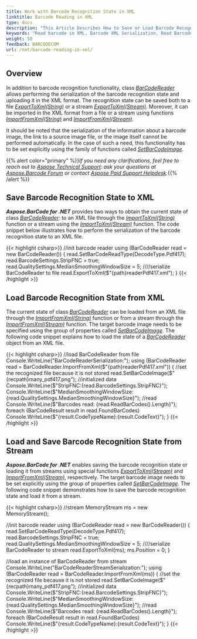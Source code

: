 ```yaml
---
title: Work with Barcode Recognition State in XML
linktitle: Barcode Reading in XML
type: docs
description: "This Article Describes How to Save or Load Barcode Recognition State in the XML format"
keywords: "Read barcode in XML, Barcode XML Serialization, Read Barcode from Stream, Scan Barcode from Image, Many Barcodes in One Image, Read PDF417 Barcode, Barcode in WPF Project, Aspose.BarCode, Read Barcode C#"
weight: 50
feedback: BARCODECOM
url: /net/barcode-reading-in-xml/
---
```


## **Overview**
In addition to barcode recognition functionality, class [*BarCodeReader*](https://reference.aspose.com/barcode/net/aspose.barcode.barcoderecognition/barcodereader) allows performing the serialization of the barcode recognition state and uploading it in the XML format. The recognition state can be saved both to a file [*ExportToXml(String)*](https://reference.aspose.com/barcode/net/aspose.barcode.barcoderecognition.barcodereader/exporttoxml/methods/1) or a stream [*ExportToXml(Stream)*](https://reference.aspose.com/barcode/net/aspose.barcode.barcoderecognition/barcodereader/methods/exporttoxml). Moreover, it can be imported in the XML format from a file or a stream using functions [*ImportFromXml(String)*](https://reference.aspose.com/barcode/net/aspose.barcode.barcoderecognition.barcodereader/importfromxml/methods/1) and [*ImportFromXml(Stream)*](https://reference.aspose.com/barcode/net/aspose.barcode.barcoderecognition/barcodereader/methods/importfromxml). 
  
It should be noted that the serialization of the information about a barcode image, the link to a source image file, or the image itself cannot be performed automatically. In the case of such a need, this functionality has to be set explicitly using the family of functions called [*SetBarCodeImage*](https://reference.aspose.com/barcode/net/aspose.barcode.barcoderecognition/barcodereader/methods/setbarcodeimage/index).    

{{% alert color="primary" %}}*If you need any clarifications, feel free to reach out to [Aspose Technical Support](/barcode/net/technical-support/): ask your questions at [Aspose.Barcode Forum](https://forum.aspose.com/c/barcode/13) or contact [Aspose Paid Support Helpdesk](https://helpdesk.aspose.com/).*{{% /alert %}}

## **Save Barcode Recognition State to XML**
***Aspose.BarCode for .NET*** provides two ways to obtain the current state of class [*BarCodeReader*](https://reference.aspose.com/barcode/net/aspose.barcode.barcoderecognition/barcodereader): to an XML file through the [*ImportToXml(String)*](https://reference.aspose.com/barcode/net/aspose.barcode.barcoderecognition.barcodereader/importfromxml/methods/1) function or a stream using the [*ImportToXml(Stream)*](https://reference.aspose.com/barcode/net/aspose.barcode.barcoderecognition/barcodereader/methods/importfromxml) function. The code snippet below illustrates how to perform the serialization of the barcode recognition state to an XML file.   

{{< highlight csharp>}}
//init barcode reader
using (BarCodeReader read = new BarCodeReader())
{
    read.SetBarCodeReadType(DecodeType.Pdf417);
    read.BarcodeSettings.StripFNC = true;
    read.QualitySettings.MedianSmoothingWindowSize = 5;
    ////serialize BarCodeReader to file
    read.ExportToXml($"{path}readerPdf417.xml");
}
{{< /highlight >}}

## **Load Barcode Recognition State from XML**
The current state of class [*BarCodeReader*](https://reference.aspose.com/barcode/net/aspose.barcode.barcoderecognition/barcodereader) can be loaded from an XML file through the [*ImportFromXml(String)*](https://reference.aspose.com/barcode/net/aspose.barcode.barcoderecognition.barcodereader/importfromxml/methods/1) function or from a stream through the [*ImportFromXml(Stream)*](https://reference.aspose.com/barcode/net/aspose.barcode.barcoderecognition/barcodereader/methods/importfromxml) function. The target barcode image needs to be specified using the group of properties called [*SetBarCodeImage*](https://reference.aspose.com/barcode/net/aspose.barcode.barcoderecognition/barcodereader/methods/setbarcodeimage/index). The following code snippet explains how to load the state of a [*BarCodeReader*](https://reference.aspose.com/barcode/net/aspose.barcode.barcoderecognition/barcodereader) object from an XML file. 

{{< highlight csharp>}}
//load BarCodeReader from file
Console.WriteLine("BarCodeReaderSerialization:");
using (BarCodeReader read = BarCodeReader.ImportFromXml($"{path}readerPdf417.xml"))
{
    //set the recognized file because it is not stored
    read.SetBarCodeImage($"{recpath}many_pdf417.png");
    //initialized data
    Console.WriteLine($"StripFNC:{read.BarcodeSettings.StripFNC}");
    Console.WriteLine($"MedianSmoothingWindowSize:{read.QualitySettings.MedianSmoothingWindowSize}");
    //read
    Console.WriteLine($"Barcodes read: {read.ReadBarCodes().Length}");
    foreach (BarCodeResult result in read.FoundBarCodes)
        Console.WriteLine($"{result.CodeTypeName}:{result.CodeText}");
}
{{< /highlight >}}


## **Load and Save Barcode Recognition State from Stream**
***Aspose.BarCode for .NET*** enables saving the barcode recognition state or loading it from streams using special functions [*ExportToXml(Stream)*](https://reference.aspose.com/barcode/net/aspose.barcode.barcoderecognition/barcodereader/methods/exporttoxml) and [*ImportFromXml(Stream)*](https://reference.aspose.com/barcode/net/aspose.barcode.barcoderecognition/barcodereader/methods/importfromxml), respectively. The target barcode image needs to be set explicitly using the group of properties called [*SetBarCodeImage*](https://reference.aspose.com/barcode/net/aspose.barcode.barcoderecognition/barcodereader/methods/setbarcodeimage/index). The following code snippet demonstrates how to save the barcode recognition state and load it from a stream. 

{{< highlight csharp>}}
//stream 
MemoryStream ms = new MemoryStream();

//init barcode reader
using (BarCodeReader read = new BarCodeReader())
{
    read.SetBarCodeReadType(DecodeType.Pdf417);
    read.BarcodeSettings.StripFNC = true;
    read.QualitySettings.MedianSmoothingWindowSize = 5;
    ////serialize BarCodeReader to stream
    read.ExportToXml(ms);
    ms.Position = 0;
}

//load an instance of BarCodeReader from stream
Console.WriteLine("BarCodeReaderStreamSerialization:");
using (BarCodeReader read = BarCodeReader.ImportFromXml(ms))
{
    //set the recognized file because it is not stored
    read.SetBarCodeImage($"{recpath}many_pdf417.png");
    //initialized data
    Console.WriteLine($"StripFNC:{read.BarcodeSettings.StripFNC}");
    Console.WriteLine($"MedianSmoothingWindowSize:{read.QualitySettings.MedianSmoothingWindowSize}");
    //read
    Console.WriteLine($"Barcodes read: {read.ReadBarCodes().Length}");
    foreach (BarCodeResult result in read.FoundBarCodes)
        Console.WriteLine($"{result.CodeTypeName}:{result.CodeText}");
}
{{< /highlight >}}